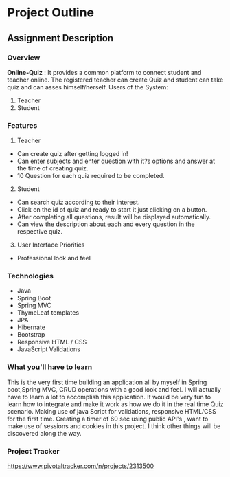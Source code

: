 # Project Outline

## Assignment Description

### Overview
**Online-Quiz**  : It provides a common platform to connect student and teacher online. The registered teacher can create Quiz and student can take quiz and can asses himself/herself.
Users of the System:
1. Teacher
2. Student

### Features
1. Teacher
- Can create quiz after getting logged in!
- Can enter subjects and enter question with it?s options and answer at the time of creating quiz.
- 10 Question for each quiz required to be completed.

2. Student
- Can search quiz according to their interest.
- Click on the id of quiz and ready to start it just clicking on a button.
- After completing all questions, result will be displayed automatically.
- Can view the description about each and every question in the respective quiz.

3. User Interface Priorities
- Professional look and feel 

### Technologies
- Java
- Spring Boot
- Spring MVC
- ThymeLeaf templates
- JPA
- Hibernate
- Bootstrap
- Responsive HTML / CSS
- JavaScript Validations

### What you'll have to learn
This is the very first time building an application all by myself in Spring boot,Spring MVC, CRUD operations  with a good look and feel. I will actually have to learn a lot to accomplish this application. It would be very fun to learn how to integrate and make it work as how we do it in the real time Quiz scenario. Making use of java Script for validations, responsive HTML/CSS for the first time. Creating a timer of 60 sec using public API's , want to make use of sessions and cookies in this project. I think other things will be discovered along the way.

### Project Tracker
 https://www.pivotaltracker.com/n/projects/2313500
